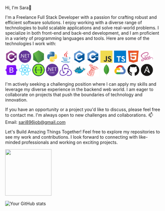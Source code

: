 

Hi, I'm Sara👋

I'm a Freelance Full Stack Developer with a passion for crafting robust and efficient software solutions.
I enjoy working with a diverse range of technologies to build scalable applications and solve real-world
problems.
I specialize in both front-end and back-end development, and I am proficient in a variety of programming 
languages and tools. Here are some of the technologies I work with:
<p align="left">
  <a href="https://docs.microsoft.com/en-us/dotnet/csharp/"><img src="https://raw.githubusercontent.com/devicons/devicon/master/icons/csharp/csharp-original.svg" alt="C#" width="40" height="40"/></a>
  <a href="https://dotnet.microsoft.com/"><img src="https://raw.githubusercontent.com/devicons/devicon/master/icons/dotnetcore/dotnetcore-original.svg" alt=".NET Core" width="40" height="40"/></a>
  <a href="https://nodejs.org/"><img src="https://raw.githubusercontent.com/devicons/devicon/master/icons/nodejs/nodejs-original.svg" alt="Node.js" width="40" height="40"/></a>
  <a href="https://www.python.org/"><img src="https://raw.githubusercontent.com/devicons/devicon/master/icons/python/python-original.svg" alt="Python" width="40" height="40"/></a>
  <a href="https://www.java.com/"><img src="https://raw.githubusercontent.com/devicons/devicon/master/icons/java/java-original.svg" alt="Java" width="40" height="40"/></a>
  <a href="https://en.wikipedia.org/wiki/C_(programming_language)"><img src="https://raw.githubusercontent.com/devicons/devicon/master/icons/c/c-original.svg" alt="C" width="40" height="40"/></a>
  <a href="https://isocpp.org/"><img src="https://raw.githubusercontent.com/devicons/devicon/master/icons/cplusplus/cplusplus-original.svg" alt="C++" width="40" height="40"/></a>
  <a href="https://developer.mozilla.org/en-US/docs/Web/JavaScript"><img src="https://raw.githubusercontent.com/devicons/devicon/master/icons/javascript/javascript-original.svg" alt="JavaScript" width="40" height="40"/></a>
  <a href="https://www.typescriptlang.org/"><img src="https://raw.githubusercontent.com/devicons/devicon/master/icons/typescript/typescript-original.svg" alt="TypeScript" width="40" height="40"/></a>
  <a href="https://developer.mozilla.org/en-US/docs/Web/HTML"><img src="https://raw.githubusercontent.com/devicons/devicon/master/icons/html5/html5-original.svg" alt="HTML5" width="40" height="40"/></a>
  <a href="https://sass-lang.com/"><img src="https://raw.githubusercontent.com/devicons/devicon/master/icons/sass/sass-original.svg" alt="SCSS" width="40" height="40"/></a>
  <a href="https://getbootstrap.com/"><img src="https://raw.githubusercontent.com/devicons/devicon/master/icons/bootstrap/bootstrap-original.svg" alt="Bootstrap" width="40" height="40"/></a>
  <a href="https://reactjs.org/"><img src="https://raw.githubusercontent.com/devicons/devicon/master/icons/react/react-original.svg" alt="React.js" width="40" height="40"/></a>
  <a href="https://swagger.io/specification/"><img src="https://raw.githubusercontent.com/devicons/devicon/master/icons/swagger/swagger-original.svg" alt="Web API" width="40" height="40"/></a>
  <a href="https://docs.microsoft.com/en-us/ef/core/"><img src="https://raw.githubusercontent.com/devicons/devicon/master/icons/dotnetcore/dotnetcore-original.svg" alt="Entity Framework Core" width="40" height="40"/></a>
  <a href="https://redux.js.org/"><img src="https://raw.githubusercontent.com/devicons/devicon/master/icons/redux/redux-original.svg" alt="React Redux" width="40" height="40"/></a>
  <a href="https://www.docker.com/"><img src="https://raw.githubusercontent.com/devicons/devicon/master/icons/docker/docker-original.svg" alt="Docker" width="40" height="40"/></a>
  <a href="https://www.microsoft.com/en-us/sql-server/sql-server-downloads"><img src="https://raw.githubusercontent.com/devicons/devicon/master/icons/microsoftsqlserver/microsoftsqlserver-plain.svg" alt="SQL Server" width="40" height="40"/></a>
  <a href="https://www.mongodb.com/"><img src="https://raw.githubusercontent.com/devicons/devicon/master/icons/mongodb/mongodb-original.svg" alt="MongoDB" width="40" height="40"/></a>
  <a href="https://cloud.google.com/"><img src="https://raw.githubusercontent.com/devicons/devicon/master/icons/googlecloud/googlecloud-original.svg" alt="GCP" width="40" height="40"/></a>
  <a href="https://github.com/"><img src="https://raw.githubusercontent.com/devicons/devicon/master/icons/github/github-original.svg" alt="GitHub" width="40" height="40"/></a>
  <a href="https://www.ansible.com/"><img src="https://raw.githubusercontent.com/devicons/devicon/master/icons/ansible/ansible-original.svg" alt="Ansible" width="40" height="40"/></a>
</p>
I'm actively seeking a challenging position where I can apply my skills and leverage my diverse experience 
in the backend web world. I am eager to collaborate on projects that push the boundaries of technology and 
innovation.



If you have an opportunity or a project you'd like to discuss, please feel free to contact me. I'm always
open to new challenges and collaborations.
📫 Email: sari896job@gmail.com

Let's Build Amazing Things Together!
Feel free to explore my repositories to see my work and contributions. I look forward to connecting with
like-minded professionals and working on exciting projects.

<img src="https://media.giphy.com/media/xT9IgzoKnwFNmISR8I/giphy.gif" width="150" height="150">  

![Your GitHub stats](https://github-readme-stats.vercel.app/api?username=sari727896&show_icons=true)




























<!---
Sari727896/Sari727896 is a ✨ special ✨ repository because its `README.md` (this file) appears on your GitHub profile.
You can click the Preview link to take a look at your changes.
--->

